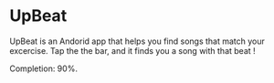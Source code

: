 # UpBeat

UpBeat is an Andorid app that helps you find songs that match your excercise. Tap the the bar, and it finds you a song with that beat ! 

Completion: 90%. 
